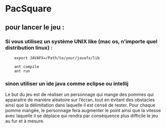 # PacSquare
## pour lancer le jeu : 
### Si vous utilisez un système UNIX like (mac os, n'importe quel distribution linux) :
```shell 
    export JAVAFX=/Path/to/your/javafx/lib   
```
```shell 
    ant compile 
    ant run  
```
### sinon utiliser un ide java comme eclipse ou intellij

Le but du jeu est de réaliser un personnage qui mange des pommes qui apparaitre de manière aléatoire sur l’écran, tout en évitant des obstacles ainsi que la délimitation dans laquelle il est censé de rester. Pour chaque pomme mangée, le personnage fera augmenter le point ainsi que la vitesse avec laquelle il se déplace qui rendra par conséquence plus difficile le jeu au fur et à mesure.